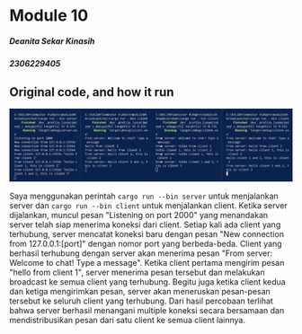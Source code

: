 # Module 10
##### Deanita Sekar Kinasih
##### 2306229405

## Original code, and how it run
![Image 2.1](images/2_1.png)

Saya menggunakan perintah `cargo run --bin server` untuk menjalankan server dan `cargo run --bin client` untuk menjalankan client. Ketika server dijalankan, muncul pesan "Listening on port 2000" yang menandakan server telah siap menerima koneksi dari client. Setiap kali ada client yang terhubung, server mencatat koneksi baru dengan pesan "New connection from 127.0.0.1:[port]" dengan nomor port yang berbeda-beda. Client yang berhasil terhubung dengan server akan menerima pesan "From server: Welcome to chat! Type a message".
Ketika client pertama mengirim pesan "hello from client 1", server menerima pesan tersebut dan melakukan broadcast ke semua client yang terhubung. Begitu juga ketika client kedua dan ketiga mengirimkan pesan, server akan meneruskan pesan-pesan tersebut ke seluruh client yang terhubung. Dari hasil percobaan terlihat bahwa server berhasil menangani multiple koneksi secara bersamaan dan mendistribusikan pesan dari satu client ke semua client lainnya.